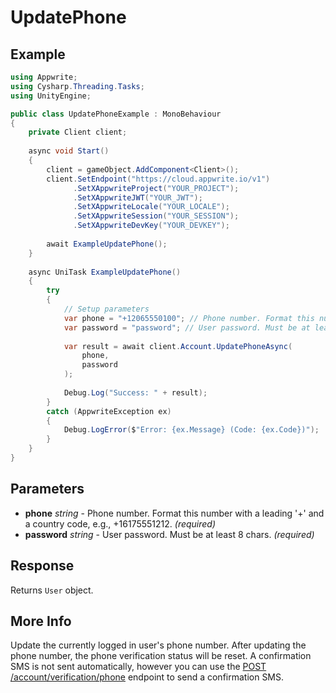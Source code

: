 # UpdatePhone

## Example

```csharp
using Appwrite;
using Cysharp.Threading.Tasks;
using UnityEngine;

public class UpdatePhoneExample : MonoBehaviour
{
    private Client client;
    
    async void Start()
    {
        client = gameObject.AddComponent<Client>();
        client.SetEndpoint("https://cloud.appwrite.io/v1")
              .SetXAppwriteProject("YOUR_PROJECT");
              .SetXAppwriteJWT("YOUR_JWT");
              .SetXAppwriteLocale("YOUR_LOCALE");
              .SetXAppwriteSession("YOUR_SESSION");
              .SetXAppwriteDevKey("YOUR_DEVKEY");
        
        await ExampleUpdatePhone();
    }
    
    async UniTask ExampleUpdatePhone()
    {
        try
        {
            // Setup parameters
            var phone = "+12065550100"; // Phone number. Format this number with a leading &#039;+&#039; and a country code, e.g., +16175551212.
            var password = "password"; // User password. Must be at least 8 chars.
            
            var result = await client.Account.UpdatePhoneAsync(
                phone,
                password
            );
            
            Debug.Log("Success: " + result);
        }
        catch (AppwriteException ex)
        {
            Debug.LogError($"Error: {ex.Message} (Code: {ex.Code})");
        }
    }
}
```

## Parameters

- **phone** *string* - Phone number. Format this number with a leading &#039;+&#039; and a country code, e.g., +16175551212. *(required)*
- **password** *string* - User password. Must be at least 8 chars. *(required)*

## Response

Returns `User` object.
## More Info

Update the currently logged in user&#039;s phone number. After updating the phone number, the phone verification status will be reset. A confirmation SMS is not sent automatically, however you can use the [POST /account/verification/phone](https://appwrite.io/docs/references/cloud/client-web/account#createPhoneVerification) endpoint to send a confirmation SMS.
